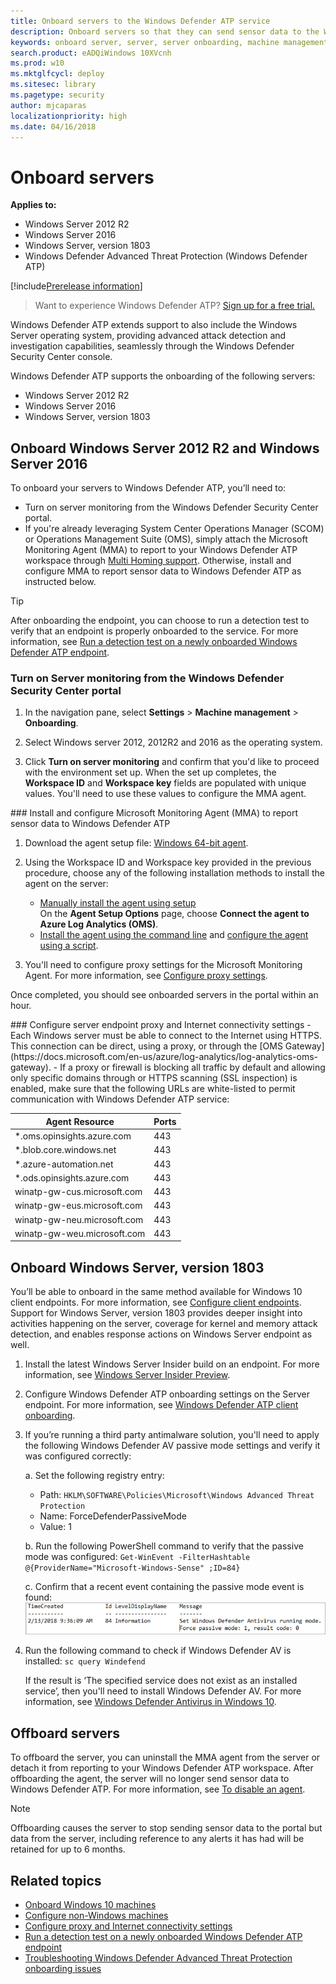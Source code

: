 ```yaml
---
title: Onboard servers to the Windows Defender ATP service
description: Onboard servers so that they can send sensor data to the Windows Defender ATP sensor.
keywords: onboard server, server, server onboarding, machine management, configure Windows ATP servers, onboard Windows Defender Advanced Threat Protection servers
search.product: eADQiWindows 10XVcnh
ms.prod: w10
ms.mktglfcycl: deploy
ms.sitesec: library
ms.pagetype: security
author: mjcaparas
localizationpriority: high
ms.date: 04/16/2018
---
```


# Onboard servers

**Applies to:**

- Windows Server 2012 R2
- Windows Server 2016
- Windows Server, version 1803
- Windows Defender Advanced Threat Protection (Windows Defender ATP)

[!include[Prerelease information](prerelease.md)]

>Want to experience Windows Defender ATP? [Sign up for a free trial.](https://www.microsoft.com/en-us/WindowsForBusiness/windows-atp?ocid=docs-wdatp-configserver-abovefoldlink)

Windows Defender ATP extends support to also include the Windows Server operating system, providing advanced attack detection and investigation capabilities, seamlessly through the Windows Defender Security Center console.

Windows Defender ATP supports the onboarding of the following servers:
- Windows Server 2012 R2
- Windows Server 2016
- Windows Server, version 1803

## Onboard Windows Server 2012 R2 and Windows Server 2016

To onboard your servers to Windows Defender ATP, you’ll need to:

- Turn on server monitoring from the Windows Defender Security Center portal.
- If you're already leveraging System Center Operations Manager (SCOM) or Operations Management Suite (OMS), simply attach the Microsoft Monitoring Agent (MMA) to report to your Windows Defender ATP workspace through [Multi Homing support](https://blogs.technet.microsoft.com/msoms/2016/05/26/oms-log-analytics-agent-multi-homing-support/). Otherwise, install and configure MMA to report sensor data to Windows Defender ATP as instructed below.

>[!TIP]
> After onboarding the endpoint, you can choose to run a detection test to verify that an endpoint is properly onboarded to the service. For more information, see [Run a detection test on a newly onboarded Windows Defender ATP endpoint](run-detection-test-windows-defender-advanced-threat-protection.md).


### Turn on Server monitoring from the Windows Defender Security Center portal

1. In the navigation pane, select **Settings** > **Machine management** > **Onboarding**.

2. Select Windows server 2012, 2012R2 and 2016 as the operating system.
 
3. Click **Turn on server monitoring** and confirm that you'd like to proceed with the environment set up. When the set up completes, the **Workspace ID** and **Workspace key** fields are populated with unique values. You'll need to use these values to configure the MMA agent.

<span id="server-mma"/>
### Install and configure Microsoft Monitoring Agent (MMA) to report sensor data to Windows Defender ATP 

1.	Download the agent setup file: [Windows 64-bit agent](https://go.microsoft.com/fwlink/?LinkId=828603).

2.	Using the Workspace ID and Workspace key provided in the previous procedure, choose any of the following installation methods to install the agent on the server:
    - [Manually install the agent using setup](https://docs.microsoft.com/en-us/azure/log-analytics/log-analytics-windows-agents#install-the-agent-using-setup) <br>
    On the **Agent Setup Options** page, choose **Connect the agent to Azure Log Analytics (OMS)**.
    - [Install the agent using the command line](https://docs.microsoft.com/en-us/azure/log-analytics/log-analytics-windows-agents#install-the-agent-using-the-command-line) and [configure the agent using a script](https://docs.microsoft.com/en-us/azure/log-analytics/log-analytics-windows-agents#add-a-workspace-using-a-script). 

3.	You'll need to configure proxy settings for the Microsoft Monitoring Agent. For more information, see [Configure proxy settings](https://docs.microsoft.com/en-us/azure/log-analytics/log-analytics-windows-agents#configure-proxy-settings).

Once completed, you should see onboarded servers in the portal within an hour.

<span id="server-proxy"/>
### Configure server endpoint proxy and Internet connectivity settings 
- Each Windows server must be able to connect to the Internet using HTTPS. This connection can be direct, using a proxy, or through the [OMS Gateway](https://docs.microsoft.com/en-us/azure/log-analytics/log-analytics-oms-gateway).
- If a proxy or firewall is blocking all traffic by default and allowing only specific domains through or HTTPS scanning (SSL inspection) is enabled, make sure that the following URLs are white-listed to permit communication with Windows Defender ATP service:

|    Agent Resource    |    Ports    |
|------------------------------------|-------------|
|    *.oms.opinsights.azure.com    |    443    |
|    *.blob.core.windows.net    |    443    |
|    *.azure-automation.net    |    443    |
|    *.ods.opinsights.azure.com    |    443    |
|    winatp-gw-cus.microsoft.com     |    443    |
|    winatp-gw-eus.microsoft.com    |    443    |
|    winatp-gw-neu.microsoft.com    |    443    |
|    winatp-gw-weu.microsoft.com    |    443    |

## Onboard Windows Server, version 1803 
You’ll be able to onboard in the same method available for Windows 10 client endpoints. For more information, see  [Configure client endpoints](configure-endpoints-windows-defender-advanced-threat-protection.md). Support for Windows Server, version 1803 provides deeper insight into activities happening on the server, coverage for kernel and memory attack detection, and enables response actions on Windows Server endpoint as well. 

1.	Install the latest Windows Server Insider build on an endpoint. For more information, see [Windows Server Insider Preview](https://www.microsoft.com/en-us/software-download/windowsinsiderpreviewserver).

2. Configure Windows Defender ATP onboarding settings on the Server endpoint. For more information, see [Windows Defender ATP client onboarding](configure-endpoints-windows-defender-advanced-threat-protection.md). 

3.	If you’re running a third party antimalware solution, you'll need to apply the following Windows Defender AV passive mode settings and verify it was configured correctly:

    a. Set the following registry entry:
      - Path: `HKLM\SOFTWARE\Policies\Microsoft\Windows Advanced Threat Protection`
      - Name: ForceDefenderPassiveMode
      - Value: 1

    b. Run the following PowerShell command to verify that the passive mode was configured:
    ```Get-WinEvent -FilterHashtable @{ProviderName="Microsoft-Windows-Sense" ;ID=84}```

    c. Confirm  that a recent event containing the passive mode event is found:
    ![Image of passive mode verification result](images/atp-verify-passive-mode.png)

4. Run the following command to check if Windows Defender AV is installed:
   ```sc query Windefend```

    If the result is ‘The specified service does not exist as an installed service’, then you'll need to install Windows Defender AV. For more information, see [Windows Defender Antivirus in Windows 10](https://docs.microsoft.com/en-us/windows/security/threat-protection/windows-defender-antivirus/windows-defender-antivirus-in-windows-10).

## Offboard servers 
To offboard the server, you can uninstall the MMA agent from the server or detach it from reporting to your Windows Defender ATP workspace. After offboarding the agent, the server will no longer send sensor data to Windows Defender ATP.
For more information, see [To disable an agent](https://docs.microsoft.com/en-us/azure/log-analytics/log-analytics-windows-agents#to-disable-an-agent).

>[!NOTE]
>Offboarding causes the server to stop sending sensor data to the portal but data from the server, including reference to any alerts it has had will be retained for up to 6 months.

## Related topics
- [Onboard Windows 10 machines](configure-endpoints-windows-defender-advanced-threat-protection.md)
- [Configure non-Windows machines](configure-endpoints-non-windows-windows-defender-advanced-threat-protection.md)
- [Configure proxy and Internet connectivity settings](configure-proxy-internet-windows-defender-advanced-threat-protection.md)
- [Run a detection test on a newly onboarded Windows Defender ATP endpoint](run-detection-test-windows-defender-advanced-threat-protection.md)
- [Troubleshooting Windows Defender Advanced Threat Protection onboarding issues](troubleshoot-onboarding-windows-defender-advanced-threat-protection.md)
